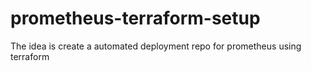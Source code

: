 # prometheus-terraform-setup

The idea is create a automated deployment repo for prometheus using terraform
